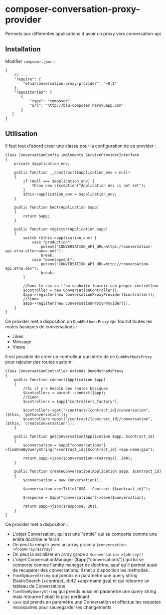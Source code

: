 # composer-conversation-proxy-provider
Permets aux differentes applications d'avoir un proxy vers conversation-api

Installation
------------

Modifier `composer.json` :

```
{
    // ...
    "require": {
        "etna/conversation-proxy-provider": "~0.1"
    },
    "repositories": [
       {
           "type": "composer",
           "url": "http://blu-composer.herokuapp.com"
       }
   ]
}
```

Utilisation
-----------

Il faut tout d'abord creer une classe pour la configuration de ce provider :
```
class ConversationConfig implements ServiceProviderInterface
{
    private $application_env;

    public function __construct($application_env = null)
    {
        if (null === $application_env) {
            throw new \Exception("Application env is not set");
        }
        $this->application_env = $application_env;
    }

    public function boot(Application $app)
    {
        return $app;
    }

    public function register(Application $app)
    {
        switch ($this->application_env) {
            case "production":
                putenv("CONVERSATION_API_URL=https://conversation-api.etna-alternance.net");
                break;
            case "development":
                putenv("CONVERSATION_API_URL=http://conversation-api.etna.dev");
                break;
        }

        //Dans le cas ou l'on souhaite fournir son propre controlleur
        $controller = new ConversationController();
        $app->register(new ConversationProxyProvider($controller));
        //Sinon
        $app->register(new ConversationProxyProvider());
    }
}
```

Ce provider met a disposition un `DumbMethodsProxy` qui fournit toutes les routes basiques de conversations :
 - Likes
 - Message
 - Views

Il est possible de creer un controlleur qui hérite de ce `DumbMethodsProxy` pour rajouter des routes custom :
```
class ConversationController extends DumbMethodsProxy
{
    public function connect(Application $app)
    {
        //Si il y'a besoin des routes basiques
        $controllers = parent::connect($app);
        //Sinon
        $controllers = $app["controllers_factory"];

        $controllers->get("/contract/{contract_id}/conversation", [$this, 'getConversation']);
        $controllers->post("/contract/{contract_id}/conversation", [$this, 'createConversation']);
    }

    public function getConversation(Application $app, $contract_id)
    {
        $conversation = $app["conversations"]->findOneByQueryString("+contract_id:{$contract_id} +app-name:gsa");

        return $app->json($conversation->toArray(), 200);
    }

    public function createConversation(Application $app, $contract_id)
    {
        $conversation = new Conversation();

        $conversation->setTitle("GSA - Contract {$contract_id}");

        $response = $app["conversations"]->save($conversation);

        return $app->json($response, 201);
    }
}
```

Ce provider met a disposition :
- L'objet Conversation, qui est une "entité" qui se comporte comme une entité doctrine le ferait
 - On peut la remplir avec un array grace a `$conversation->fromArray($array)`
 - On peut la serializer en array grace a `$conversation->toArray()`
- L'objet ConversationManager ($app["conversations"]) qui lui se comporte comme l'entity manager de doctrine, sauf qu'il permet aussi de recuperer des conversations. Il met a disposition les methodes :
 - `findByQueryString` qui prends en parametre une query string ElasticSearch (+contract_id:42 +app-name:gsa) et qui retourne un tableau de Conversations
 - `findOneByQueryString` qui prends aussi en parametre une query string mais retourne l'objet le plus pertinant
 - `save` qui prends en paramètre une Conversation et effectue les requetes necessaires pour sauvegarder les changements
